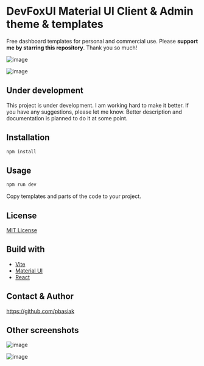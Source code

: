 # DevFoxUI Material UI Client & Admin theme & templates

Free dashboard templates for personal and commercial use. Please **support me by starring this repository**. Thank you so much!

![image](https://github.com/pbasiak/dev-fox-ui-mui-dashboard-theme/assets/4548734/d8c276c8-7bcb-40b0-92ec-4db3d6808ef6)

![image](https://github.com/pbasiak/dev-fox-ui-mui-dashboard-theme/assets/4548734/bf88e9ef-5631-45b4-a066-ce48b1cac28f)


## Under development

This project is under development. I am working hard to make it better. If you have any suggestions, please let me know.
Better description and documentation is planned to do it at some point.

## Installation

```bash
npm install
```

## Usage

```bash
npm run dev
```

Copy templates and parts of the code to your project.

## License

[MIT License](LICENSE)

## Build with

- [Vite](https://vitejs.dev/)
- [Material UI](https://material-ui.com/)
- [React](https://reactjs.org/)

## Contact & Author
https://github.com/pbasiak

## Other screenshots

![image](https://github.com/pbasiak/dev-fox-ui-mui-dashboard-theme/assets/4548734/49181fc8-5875-4934-a6f2-6a2aef407d7f)

![image](https://github.com/pbasiak/dev-fox-ui-mui-dashboard-theme/assets/4548734/c647894d-a5a4-49dd-9395-f155c2a8a965)
